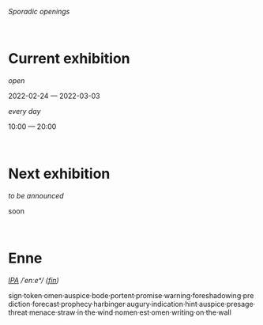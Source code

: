 *Sporadic openings*

<br>

# Current exhibition

*open*

2022-02-24 — 2022-03-03

*every day*

10:00 — 20:00

<br>

# Next exhibition

*to be announced*

soon

<br>

# Enne
*[IPA](https://en.m.wiktionary.org/wiki/Wiktionary:International_Phonetic_Alphabet "Wiktionary:International Phonetic Alphabet")*
*/ˈenːeˣ/*
*([fin](https://en.wiktionary.org/wiki/enne))*


sign·token·omen·auspice·bode·portent·promise·warning·foreshadowing·prediction·forecast·prophecy·harbinger·augury·indication·hint·auspice·presage·threat·menace·straw·in·the·wind·nomen·est·omen·writing·on·the·wall